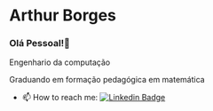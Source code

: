 # Arthur Borges

### Olá Pessoal!👋

Engenhario da computação

Graduando em formação pedagógica em matemática

- 📫 How to reach me: [![Linkedin Badge](https://img.shields.io/badge/-ArthurBorges-blue?style=flat-square&logo=Linkedin&logoColor=white&link=https://www.linkedin.com/in/arthur-borges/)](https://www.linkedin.com/in/arthur-borges/)